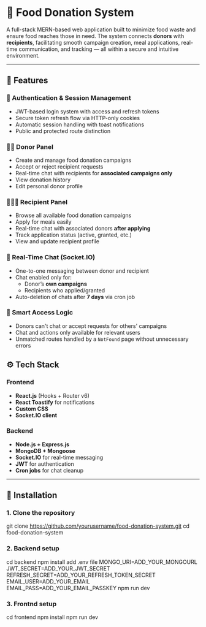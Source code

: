 # 🍱 Food Donation System

A full-stack MERN-based web application built to minimize food waste and ensure food reaches those in need. The system connects **donors** with **recipients**, facilitating smooth campaign creation, meal applications, real-time communication, and tracking — all within a secure and intuitive environment.

---

## 🌟 Features

### 🔐 Authentication & Session Management
- JWT-based login system with access and refresh tokens
- Secure token refresh flow via HTTP-only cookies
- Automatic session handling with toast notifications
- Public and protected route distinction

### 👨‍🍳 Donor Panel
- Create and manage food donation campaigns
- Accept or reject recipient requests
- Real-time chat with recipients for **associated campaigns only**
- View donation history
- Edit personal donor profile

### 👨‍👩‍👧 Recipient Panel
- Browse all available food donation campaigns
- Apply for meals easily
- Real-time chat with associated donors **after applying**
- Track application status (active, granted, etc.)
- View and update recipient profile

### 💬 Real-Time Chat (Socket.IO)
- One-to-one messaging between donor and recipient
- Chat enabled only for:
  - Donor’s **own campaigns**
  - Recipients who applied/granted
- Auto-deletion of chats after **7 days** via cron job

### 🧠 Smart Access Logic
- Donors can't chat or accept requests for others' campaigns
- Chat and actions only available for relevant users
- Unmatched routes handled by a `NotFound` page without unnecessary errors


## ⚙️ Tech Stack

### Frontend
- **React.js** (Hooks + Router v6)
- **React Toastify** for notifications
- **Custom CSS**
- **Socket.IO client**

### Backend
- **Node.js + Express.js**
- **MongoDB + Mongoose**
- **Socket.IO** for real-time messaging
- **JWT** for authentication
- **Cron jobs** for chat cleanup

---

## 🚀 Installation

### 1. Clone the repository

git clone https://github.com/yourusername/food-donation-system.git
cd food-donation-system

### 2. Backend setup
  cd backend
  npm install
  add .env file
    MONGO_URI=ADD_YOUR_MONGOURL
    JWT_SECRET=ADD_YOUR_JWT_SECRET
    REFRESH_SECRET=ADD_YOUR_REFRESH_TOKEN_SECRET
    EMAIL_USER=ADD_YOUR_EMAIL
    EMAIL_PASS=ADD_YOUR_EMAIL_PASSKEY
  npm run dev

### 3. Frontnd setup
  cd frontend
  npm install
  npm run dev
